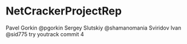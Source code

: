 # NetCrackerProjectRep

Pavel Gorkin @pgorkin
Sergey Slutskiy @shamanomania
Sviridov Ivan @sid775
try youtrack commit 4